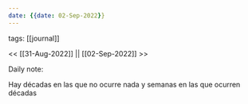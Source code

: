 ```yaml
---
date: {{date: 02-Sep-2022}}
---
```

tags: [[journal]]

<< [[31-Aug-2022]] || [[02-Sep-2022]] >>

Daily note:

Hay décadas en las que no ocurre nada y semanas en las que ocurren décadas 